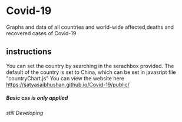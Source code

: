 # Covid-19
Graphs and data of all countries and world-wide affected,deaths and recovered cases of Covid-19

## instructions 
You can set the country by searching in the serachbox provided.
The default of the country is set to China, which can be set in javasript file "countryChart.js"
You can view the website here https://satyasaibhushan.github.io/Covid-19/public/
##### Basic css is only applied
###### still Developing
